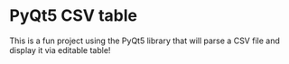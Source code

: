 # PyQt5 CSV table
 This is a fun project using the PyQt5 library that will parse a CSV file and display it via editable table!
